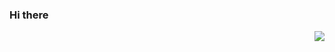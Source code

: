 ### Hi there  

<img align="right" src="https://github-readme-stats.vercel.app/api?username=pozafly&show_icons=true" />
<!--
**pozafly/pozafly** is a ✨ _special_ ✨ repository because its `README.md` (this file) appears on your GitHub profile.

Here are some ideas to get you started:

- 🔭 I’m currently working on ...
- 🌱 I’m currently learning ...
- 👯 I’m looking to collaborate on ...
- 🤔 I’m looking for help with ...
- 💬 Ask me about ...
- 📫 How to reach me: ...
- 😄 Pronouns: ...
- ⚡ Fun fact: ...
-->

[![pozafly's GitHub stats](https://github-readme-stats.vercel.app/api?username=pozafly)](https://github.com/pozafly/)

[![Tech Blog Badge](https://img.shields.io/badge/Blog-test-blue?logo=Gatsby&logoColor=white&link=https://pozafly.github.io/)](https://pozafly.github.io/)
